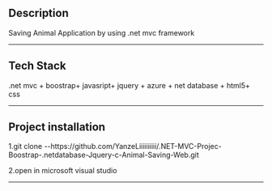 <h2>Description</h2>
<p>Saving Animal Application by using .net mvc framework</p>
<hr>
<h2>Tech Stack</h2>
<p>.net mvc + boostrap+ javasript+ jquery + azure + net database + html5+ css</p>
<hr>
<h2>Project installation</h2>
<p>1.git clone --https://github.com/YanzeLiiiiiiiiii/.NET-MVC-Projec-Boostrap-.netdatabase-Jquery-c-Animal-Saving-Web.git </p>
<p>2.open in microsoft visual studio </p>

<hr>
